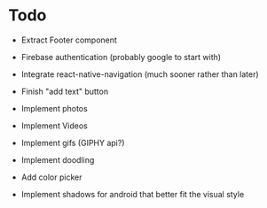 # Todo

- Extract Footer component

- Firebase authentication (probably google to start with)

- Integrate react-native-navigation (much sooner rather than later)

- Finish "add text" button

- Implement photos

- Implement Videos

- Implement gifs (GIPHY api?)

- Implement doodling

- Add color picker

- Implement shadows for android that better fit the visual style